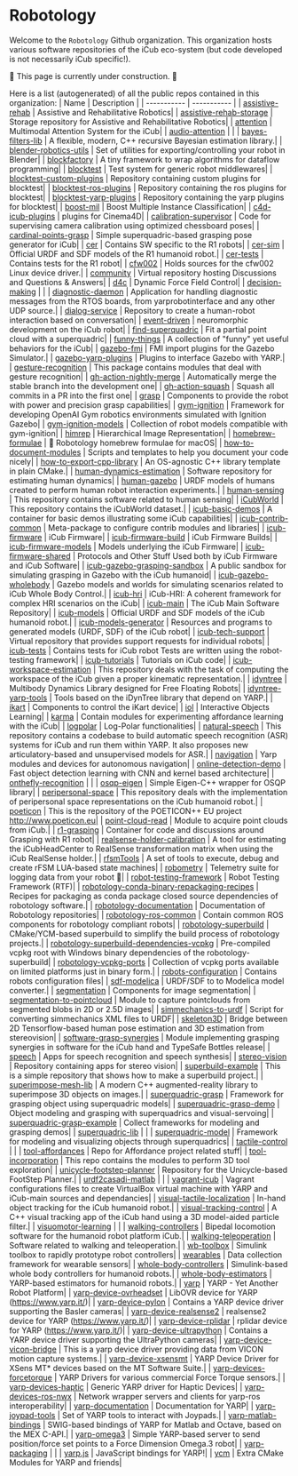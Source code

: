 Robotology
==========

Welcome to the `Robotology` Github organization.
This organization hosts various software repositories of the iCub eco-system (but code developed is not necessarily iCub specific!).

:construction: This page is currently under construction. :construction:

Here is a list (autogenerated) of all the public repos contained in this organization:
| Name | Description | 
| ----------- | ----------- | 
| [assistive-rehab](https://github.com/robotology/assistive-rehab) | Assistive and Rehabilitative Robotics| 
| [assistive-rehab-storage](https://github.com/robotology/assistive-rehab-storage) | Storage repository for Assistive and Rehabilitative Robotics| 
| [attention](https://github.com/robotology/attention) | Multimodal Attention System for the iCub| 
| [audio-attention](https://github.com/robotology/audio-attention) | | 
| [bayes-filters-lib](https://github.com/robotology/bayes-filters-lib) | A flexible, modern, C++ recursive Bayesian estimation library.| 
| [blender-robotics-utils](https://github.com/robotology/blender-robotics-utils) | Set of utilities for exporting/controlling your robot in Blender| 
| [blockfactory](https://github.com/robotology/blockfactory) | A tiny framework to wrap algorithms for dataflow programming| 
| [blocktest](https://github.com/robotology/blocktest) | Test system for generic robot middlewares| 
| [blocktest-custom-plugins](https://github.com/robotology/blocktest-custom-plugins) | Repository containing custom plugins for blocktest| 
| [blocktest-ros-plugins](https://github.com/robotology/blocktest-ros-plugins) | Repository containing the ros plugins for blocktest| 
| [blocktest-yarp-plugins](https://github.com/robotology/blocktest-yarp-plugins) | Repository containing the yarp plugins for blocktest| 
| [boost-mil](https://github.com/robotology/boost-mil) | Boost Multiple Instance Classification| 
| [c4d-icub-plugins](https://github.com/robotology/c4d-icub-plugins) | plugins for Cinema4D| 
| [calibration-supervisor](https://github.com/robotology/calibration-supervisor) | Code for supervising camera calibration using optimized chessboard poses| 
| [cardinal-points-grasp](https://github.com/robotology/cardinal-points-grasp) | Simple superquadric-based grasping pose generator for iCub| 
| [cer](https://github.com/robotology/cer) | Contains SW specific to the R1 robots| 
| [cer-sim](https://github.com/robotology/cer-sim) | Official URDF and SDF models of the R1 humanoid robot.| 
| [cer-tests](https://github.com/robotology/cer-tests) | Contains tests for the R1 robot| 
| [cfw002](https://github.com/robotology/cfw002) | Holds sources for the cfw002 Linux device driver.| 
| [community](https://github.com/robotology/community) | Virtual repository hosting Discussions and Questions & Answers| 
| [d4c](https://github.com/robotology/d4c) | Dynamic Force Field Control| 
| [decision-making](https://github.com/robotology/decision-making) | | 
| [diagnostic-daemon](https://github.com/robotology/diagnostic-daemon) | Application for handling diagnostic messages from the RTOS boards, from yarprobotinterface and any other UDP source.| 
| [dialog-service](https://github.com/robotology/dialog-service) | Repository to create a human-robot interaction based on conversation| 
| [event-driven](https://github.com/robotology/event-driven) | neuromorphic development on the iCub robot| 
| [find-superquadric](https://github.com/robotology/find-superquadric) | Fit a partial point cloud with a superquadric| 
| [funny-things](https://github.com/robotology/funny-things) | A collection of "funny" yet useful behaviors for the iCub| 
| [gazebo-fmi](https://github.com/robotology/gazebo-fmi) | FMI import plugins for the Gazebo Simulator.| 
| [gazebo-yarp-plugins](https://github.com/robotology/gazebo-yarp-plugins) | Plugins to interface Gazebo with YARP.| 
| [gesture-recognition](https://github.com/robotology/gesture-recognition) | This package contains modules that deal with gesture recognition| 
| [gh-action-nightly-merge](https://github.com/robotology/gh-action-nightly-merge) | Automatically merge the stable branch into the development one| 
| [gh-action-squash](https://github.com/robotology/gh-action-squash) | Squash all commits in a PR into the first one| 
| [grasp](https://github.com/robotology/grasp) | Components to provide the robot with power and precision grasp capabilities| 
| [gym-ignition](https://github.com/robotology/gym-ignition) | Framework for developing OpenAI Gym robotics environments simulated with Ignition Gazebo| 
| [gym-ignition-models](https://github.com/robotology/gym-ignition-models) | Collection of robot models compatible with gym-ignition| 
| [himrep](https://github.com/robotology/himrep) | Hierarchical Image Representation| 
| [homebrew-formulae](https://github.com/robotology/homebrew-formulae) | 🍻 Robotology homebrew formulae for macOS| 
| [how-to-document-modules](https://github.com/robotology/how-to-document-modules) | Scripts and templates to help you document your code nicely| 
| [how-to-export-cpp-library](https://github.com/robotology/how-to-export-cpp-library) | An OS-agnostic C++ library template in plain CMake.| 
| [human-dynamics-estimation](https://github.com/robotology/human-dynamics-estimation) | Software repository for estimating human dynamics| 
| [human-gazebo](https://github.com/robotology/human-gazebo) | URDF models of humans created to perform human robot interaction experiments.| 
| [human-sensing](https://github.com/robotology/human-sensing) | This repository contains software related to human sensing| 
| [iCubWorld](https://github.com/robotology/iCubWorld) | This repository contains the iCubWorld dataset.| 
| [icub-basic-demos](https://github.com/robotology/icub-basic-demos) | A container for basic demos illustrating some iCub capabilities| 
| [icub-contrib-common](https://github.com/robotology/icub-contrib-common) | Meta-package to configure contrib modules and libraries| 
| [icub-firmware](https://github.com/robotology/icub-firmware) | iCub Firmware| 
| [icub-firmware-build](https://github.com/robotology/icub-firmware-build) | iCub Firmware Builds| 
| [icub-firmware-models](https://github.com/robotology/icub-firmware-models) | Models underlying the iCub Firmware| 
| [icub-firmware-shared](https://github.com/robotology/icub-firmware-shared) | Protocols and Other Stuff Used both by iCub Firmware and iCub Software| 
| [icub-gazebo-grasping-sandbox](https://github.com/robotology/icub-gazebo-grasping-sandbox) | A public sandbox for simulating grasping in Gazebo with the iCub humanoid| 
| [icub-gazebo-wholebody](https://github.com/robotology/icub-gazebo-wholebody) | Gazebo models and worlds for simulating scenarios related to iCub Whole Body Control.| 
| [icub-hri](https://github.com/robotology/icub-hri) | iCub-HRI: A coherent framework for complex HRI scenarios on the iCub| 
| [icub-main](https://github.com/robotology/icub-main) | The iCub Main Software Repository| 
| [icub-models](https://github.com/robotology/icub-models) | Official URDF and SDF models of the iCub humanoid robot.| 
| [icub-models-generator](https://github.com/robotology/icub-models-generator) | Resources and programs to generated models (URDF, SDF) of the iCub robot| 
| [icub-tech-support](https://github.com/robotology/icub-tech-support) | Virtual repository that provides support requests for individual robots| 
| [icub-tests](https://github.com/robotology/icub-tests) | Contains tests for iCub robot Tests are written using the robot-testing framework| 
| [icub-tutorials](https://github.com/robotology/icub-tutorials) | Tutorials on iCub code| 
| [icub-workspace-estimation](https://github.com/robotology/icub-workspace-estimation) | This repository deals with the task of computing the workspace of the iCub given a proper kinematic representation.| 
| [idyntree](https://github.com/robotology/idyntree) | Multibody Dynamics Library designed for Free Floating Robots| 
| [idyntree-yarp-tools](https://github.com/robotology/idyntree-yarp-tools) | Tools based on the iDynTree library that depend on YARP.| 
| [ikart](https://github.com/robotology/ikart) | Components to control the iKart device| 
| [iol](https://github.com/robotology/iol) | Interactive Objects Learning| 
| [karma](https://github.com/robotology/karma) | Contain modules for experimenting affordance learning with the iCub| 
| [logpolar](https://github.com/robotology/logpolar) | Log-Polar functionalities| 
| [natural-speech](https://github.com/robotology/natural-speech) | This repository contains a codebase to build automatic speech recognition (ASR) systems for iCub and run them within YARP. It also proposes new articulatory-based and unsupervised models for ASR.| 
| [navigation](https://github.com/robotology/navigation) | Yarp modules and devices for autonomous navigation| 
| [online-detection-demo](https://github.com/robotology/online-detection-demo) | Fast object detection learning with CNN and kernel based architecture| 
| [onthefly-recognition](https://github.com/robotology/onthefly-recognition) | | 
| [osqp-eigen](https://github.com/robotology/osqp-eigen) | Simple Eigen-C++ wrapper for OSQP library| 
| [peripersonal-space](https://github.com/robotology/peripersonal-space) | This repository deals with the implementation of peripersonal space representations on the iCub humanoid robot.| 
| [poeticon](https://github.com/robotology/poeticon) | This is the repository of the POETICON++ EU project http://www.poeticon.eu| 
| [point-cloud-read](https://github.com/robotology/point-cloud-read) | Module to acquire point clouds from iCub.| 
| [r1-grasping](https://github.com/robotology/r1-grasping) | Container for code and discussions around Grasping with R1 robot| 
| [realsense-holder-calibration](https://github.com/robotology/realsense-holder-calibration) | A tool for estimating the iCubHeadCenter to RealSense transformation matrix when using the iCub RealSense holder.| 
| [rfsmTools](https://github.com/robotology/rfsmTools) | A set of tools to execute, debug and create rFSM LUA-based state machines| 
| [robometry](https://github.com/robotology/robometry) | Telemetry suite for logging data from your robot 🤖| 
| [robot-testing-framework](https://github.com/robotology/robot-testing-framework) | Robot Testing Framework (RTF)| 
| [robotology-conda-binary-repackaging-recipes](https://github.com/robotology/robotology-conda-binary-repackaging-recipes) | Recipes for packaging as conda package closed source dependencies of robotology software.| 
| [robotology-documentation](https://github.com/robotology/robotology-documentation) | Documentation of Robotology repositories| 
| [robotology-ros-common](https://github.com/robotology/robotology-ros-common) | Contain common ROS components for robotology compliant robots| 
| [robotology-superbuild](https://github.com/robotology/robotology-superbuild) | CMake/YCM-based superbuild to simplify the build process of robotology projects.| 
| [robotology-superbuild-dependencies-vcpkg](https://github.com/robotology/robotology-superbuild-dependencies-vcpkg) | Pre-compiled vcpkg root with Windows binary dependencies of the robotology-superbuild| 
| [robotology-vcpkg-ports](https://github.com/robotology/robotology-vcpkg-ports) | Collection of vcpkg ports available on limited platforms just in binary form.| 
| [robots-configuration](https://github.com/robotology/robots-configuration) | Contains robots configuration files| 
| [sdf-modelica](https://github.com/robotology/sdf-modelica) | URDF/SDF to to Modelica model converter.| 
| [segmentation](https://github.com/robotology/segmentation) | Components for image segmentation| 
| [segmentation-to-pointcloud](https://github.com/robotology/segmentation-to-pointcloud) | Module to capture pointclouds from segmented blobs in 2D or 2.5D images| 
| [simmechanics-to-urdf](https://github.com/robotology/simmechanics-to-urdf) | Script for converting simmechanics XML files to URDF| 
| [skeleton3D](https://github.com/robotology/skeleton3D) | Bridge between 2D Tensorflow-based human pose estimation and 3D estimation from stereovision| 
| [software-grasp-synergies](https://github.com/robotology/software-grasp-synergies) | Module implementing grasping synergies in software for the iCub hand and TypeSafe Bottles release| 
| [speech](https://github.com/robotology/speech) | Apps for speech recognition and speech synthesis| 
| [stereo-vision](https://github.com/robotology/stereo-vision) | Repository containing apps for stereo vision| 
| [superbuild-example](https://github.com/robotology/superbuild-example) | This is a simple repository that shows how to make a superbuild project.| 
| [superimpose-mesh-lib](https://github.com/robotology/superimpose-mesh-lib) | A modern C++ augmented-reality library to superimpose 3D objects on images.| 
| [superquadric-grasp](https://github.com/robotology/superquadric-grasp) | Framework for grasping object using superquadric models| 
| [superquadric-grasp-demo](https://github.com/robotology/superquadric-grasp-demo) | Object modeling and grasping with superquadrics and visual-servoing| 
| [superquadric-grasp-example](https://github.com/robotology/superquadric-grasp-example) | Collect frameworks for modeling and grasping demos| 
| [superquadric-lib](https://github.com/robotology/superquadric-lib) | | 
| [superquadric-model](https://github.com/robotology/superquadric-model) | Framework for modeling and visualizing objects through superquadrics| 
| [tactile-control](https://github.com/robotology/tactile-control) | | 
| [tool-affordances](https://github.com/robotology/tool-affordances) | Repo for Affordance project related stuff| 
| [tool-incorporation](https://github.com/robotology/tool-incorporation) | This repo contains the modules to perform 3D tool exploration| 
| [unicycle-footstep-planner](https://github.com/robotology/unicycle-footstep-planner) | Repository for the Unicycle-based FootStep Planner.| 
| [urdf2casadi-matlab](https://github.com/robotology/urdf2casadi-matlab) | | 
| [vagrant-icub](https://github.com/robotology/vagrant-icub) | Vagrant configurations files to create VirtualBox virtual machine with YARP and iCub-main sources and dependancies| 
| [visual-tactile-localization](https://github.com/robotology/visual-tactile-localization) | In-hand object tracking for the iCub humanoid robot.| 
| [visual-tracking-control](https://github.com/robotology/visual-tracking-control) | A C++ visual tracking app of the iCub hand using a 3D model-aided particle filter.| 
| [visuomotor-learning](https://github.com/robotology/visuomotor-learning) | | 
| [walking-controllers](https://github.com/robotology/walking-controllers) | Bipedal locomotion software for the humanoid robot platform iCub.| 
| [walking-teleoperation](https://github.com/robotology/walking-teleoperation) | Software related to walking and teleoperation.| 
| [wb-toolbox](https://github.com/robotology/wb-toolbox) | Simulink toolbox to rapidly prototype robot controllers| 
| [wearables](https://github.com/robotology/wearables) | Data collection framework for wearable sensors| 
| [whole-body-controllers](https://github.com/robotology/whole-body-controllers) | Simulink-based whole body controllers for humanoid robots.| 
| [whole-body-estimators](https://github.com/robotology/whole-body-estimators) | YARP-based estimators for humanoid robots.| 
| [yarp](https://github.com/robotology/yarp) | YARP - Yet Another Robot Platform| 
| [yarp-device-ovrheadset](https://github.com/robotology/yarp-device-ovrheadset) | LibOVR device for YARP (https://www.yarp.it/)| 
| [yarp-device-pylon](https://github.com/robotology/yarp-device-pylon) | Contains a YARP device driver supporting the Basler cameras| 
| [yarp-device-realsense2](https://github.com/robotology/yarp-device-realsense2) | realsense2 device for YARP (https://www.yarp.it/)| 
| [yarp-device-rplidar](https://github.com/robotology/yarp-device-rplidar) | rplidar device for YARP (https://www.yarp.it/)| 
| [yarp-device-ultrapython](https://github.com/robotology/yarp-device-ultrapython) | Contains a YARP device driver supporting the UltraPython cameras| 
| [yarp-device-vicon-bridge](https://github.com/robotology/yarp-device-vicon-bridge) | This is a yarp device driver providing data from VICON motion capture systems.| 
| [yarp-device-xsensmt](https://github.com/robotology/yarp-device-xsensmt) | YARP Device Driver for XSens MT* devices based on the MT Software Suite.| 
| [yarp-devices-forcetorque](https://github.com/robotology/yarp-devices-forcetorque) | YARP Drivers for various commercial Force Torque sensors.| 
| [yarp-devices-haptic](https://github.com/robotology/yarp-devices-haptic) | Generic YARP driver for Haptic Devices| 
| [yarp-devices-ros-nwx](https://github.com/robotology/yarp-devices-ros-nwx) | Network wrapper servers and clients for yarp-ros interoperability| 
| [yarp-documentation](https://github.com/robotology/yarp-documentation) | Documentation for YARP| 
| [yarp-joypad-tools](https://github.com/robotology/yarp-joypad-tools) | Set of YARP tools to interact with Joypads.| 
| [yarp-matlab-bindings](https://github.com/robotology/yarp-matlab-bindings) | SWIG-based bindings of YARP for Matlab and Octave, based on the MEX C-API.| 
| [yarp-omega3](https://github.com/robotology/yarp-omega3) | Simple YARP-based server to send position/force set points to a Force Dimension Omega.3 robot| 
| [yarp-packaging](https://github.com/robotology/yarp-packaging) | | 
| [yarp.js](https://github.com/robotology/yarp.js) | JavaScript bindings for YARP!| 
| [ycm](https://github.com/robotology/ycm) | Extra CMake Modules for YARP and friends| 
